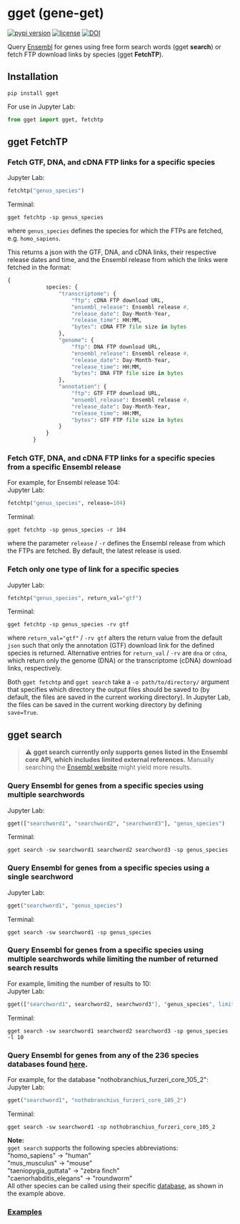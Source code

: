 # gget (gene-get)
[![pypi version](https://img.shields.io/pypi/v/gget)](https://pypi.org/project/gget/0.0.4/)
[![license](https://img.shields.io/pypi/l/gget)](LICENSE)
[![DOI](https://zenodo.org/badge/458943224.svg)](https://zenodo.org/badge/latestdoi/458943224)

Query [Ensembl](https://www.ensembl.org/) for genes using free form search words (gget **search**) or fetch FTP download links by species (gget **FetchTP**).

## Installation
```
pip install gget
```

For use in Jupyter Lab:
```python
from gget import gget, fetchtp
```

## gget FetchTP 

### Fetch GTF, DNA, and cDNA FTP links for a specific species

Jupyter Lab:
```python
fetchtp("genus_species")
```

Terminal:
```
gget fetchtp -sp genus_species
```
where `genus_species` defines the species for which the FTPs are fetched, e.g. `homo_sapiens`.

This returns a json with the GTF, DNA, and cDNA links, their respective release dates and time, and the Ensembl release from which the links were fetched in the format:
```python
{
            species: {
                "transcriptome": {
                    "ftp": cDNA FTP download URL,
                    "ensembl_release": Ensembl release #,
                    "release_date": Day-Month-Year,
                    "release_time": HH:MM,
                    "bytes": cDNA FTP file size in bytes
                },
                "genome": {
                    "ftp": DNA FTP download URL,
                    "ensembl_release": Ensembl release #,
                    "release_date": Day-Month-Year,
                    "release_time": HH:MM,
                    "bytes": DNA FTP file size in bytes
                },
                "annotation": {
                    "ftp": GTF FTP download URL,
                    "ensembl_release": Ensembl release #,
                    "release_date": Day-Month-Year,
                    "release_time": HH:MM,
                    "bytes": GTF FTP file size in bytes
                }
            }
        }
```

### Fetch GTF, DNA, and cDNA FTP links for a specific species from a specific Ensembl release
For example, for Ensembl release 104:  
Jupyter Lab:
```python
fetchtp("genus_species", release=104)
```

Terminal:
```
gget fetchtp -sp genus_species -r 104
```
where the parameter `release` / `-r` defines the Ensembl release from which the FTPs are fetched. By default, the latest release is used.

### Fetch only one type of link for a specific species 

Jupyter Lab:
```python
fetchtp("genus_species", return_val="gtf")
```

Terminal:
```
gget fetchtp -sp genus_species -rv gtf
```
where `return_val="gtf"` /  `-rv gtf` alters the return value from the default `json` such that only the annotation (GTF) download link for the defined species is returned. Alternative entries for `return_val` / `-rv` are `dna` or `cdna`, which return only the genome (DNA) or the transcriptome (cDNA) download links, respectively.

Both `gget fetchtp` and `gget search` take a `-o path/to/directory/` argument that specifies which directory the output files should be saved to (by default, the files are saved in the current working directory). In Jupyter Lab, the files can be saved in the current working directory by defining `save=True`.

## gget search 
> :warning: **gget search currently only supports genes listed in the Ensembl core API, which includes limited external references.** Manually searching the [Ensembl website](https://uswest.ensembl.org/index.html) might yield more results.

### Query Ensembl for genes from a specific species using multiple searchwords
Jupyter Lab:
```python
gget(["searchword1", "searchword2", "searchword3"], "genus_species")
```

Terminal:
```
gget search -sw searchword1 searchword2 searchword3 -sp genus_species
```

### Query Ensembl for genes from a specific species using a single searchword
Jupyter Lab:
```python
gget("searchword1", "genus_species")
```

Terminal:
```
gget search -sw searchword1 -sp genus_species
```

### Query Ensembl for genes from a specific species using multiple searchwords while limiting the number of returned search results 
For example, limiting the number of results to 10:  
Jupyter Lab:
```python
gget(["searchword1", searchword2, searchword3"], "genus_species", limit=10)
```

Terminal:
```
gget search -sw searchword1 searchword2 searchword3 -sp genus_species -l 10
```

### Query Ensembl for genes from any of the 236 species databases found [here](http://ftp.ensembl.org/pub/release-105/mysql/).   
For example, for the database "nothobranchius_furzeri_core_105_2":  
Jupyter Lab:
```python
gget("searchword1", "nothobranchius_furzeri_core_105_2")
```

Terminal:
```
gget search -sw searchword1 -sp nothobranchius_furzeri_core_105_2 
```

**Note:**  
`gget search` supports the following species abbreviations:  
"homo_sapiens" -> "human"  
"mus_musculus" -> "mouse"  
"taeniopygia_guttata" -> "zebra finch"  
"caenorhabditis_elegans" -> "roundworm"  
All other species can be called using their specific [database](http://ftp.ensembl.org/pub/release-105/mysql/), as shown in the example above.

### [Examples](https://github.com/lauraluebbert/gget/tree/main/examples)

